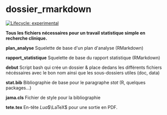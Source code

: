 # dossier_rmarkdown


  <!-- badges: start -->
   [![Lifecycle: experimental](https://img.shields.io/badge/lifecycle-experimental-orange.svg)](https://lifecycle.r-lib.org/articles/stages.html#experimental)
  <!-- badges: end -->

**Tous les fichiers nécessaires pour un travail statistique simple en recherche clinique.**

**plan_analyse** Squelette de base d'un plan d'analyse (RMarkdown)

**rapport_statistique** Squelette de base du rapport statistique (RMarkdown)

**debut** Script bash qui crée un dossier & place dedans les différents fichiers nécéssaires avec le bon nom ainsi que les sous-dossiers utiles (doc, data)

**stat.bib** Bibliographie de base pour le paragraphe *stat* (R, quelques packages...)

**jama.cls** Fichier de style pour la bibliographie

**tete.tex** En-tête *Lua*$\LaTeX$ pour une sortie en PDF.

